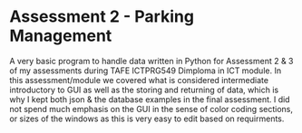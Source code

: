# Assessment 2 - Parking Management

A very basic program to handle data written in Python for Assessment 2 & 3
of my assessments during TAFE ICTPRG549 Dimploma in ICT module.
In this assessment/module we covered what is considered intermediate introductory to GUI as well as the storing and returning of data, which is why I kept both json & the database examples in the final assessment.
I did not spend much emphasis on the GUI in the sense of color coding sections, or sizes of the windows as this is very easy to edit based on requirments.

